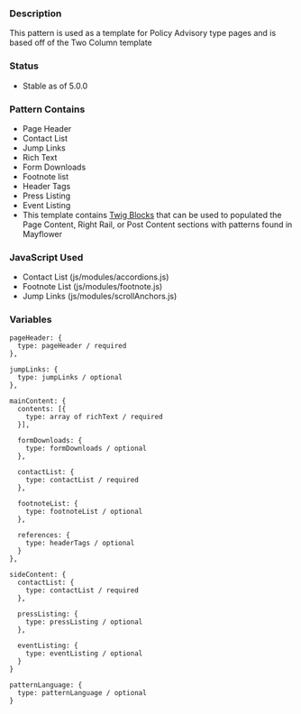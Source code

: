 ### Description
This pattern is used as a template for Policy Advisory type pages and is based off of the Two Column template

### Status
* Stable as of 5.0.0

### Pattern Contains
* Page Header
* Contact List
* Jump Links
* Rich Text
* Form Downloads
* Footnote list
* Header Tags
* Press Listing
* Event Listing
* This template contains [Twig Blocks](https://twig.symfony.com/doc/2.x/tags/extends.html) that can be used to populated the Page Content, Right Rail, or Post Content sections with patterns found in Mayflower

### JavaScript Used
* Contact List (js/modules/accordions.js)
* Footnote List (js/modules/footnote.js)
* Jump Links (js/modules/scrollAnchors.js)

### Variables
~~~
pageHeader: {
  type: pageHeader / required
},

jumpLinks: {
  type: jumpLinks / optional
},

mainContent: {
  contents: [{
    type: array of richText / required
  }],

  formDownloads: {
    type: formDownloads / optional
  },

  contactList: {
    type: contactList / required
  },

  footnoteList: {
    type: footnoteList / optional
  },

  references: {
    type: headerTags / optional
  }
},

sideContent: {
  contactList: {
    type: contactList / required
  },

  pressListing: {
    type: pressListing / optional
  },

  eventListing: {
    type: eventListing / optional
  }
}

patternLanguage: {
  type: patternLanguage / optional
}
~~~
